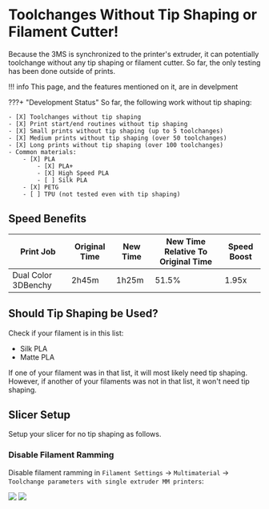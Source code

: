 # Toolchanges Without Tip Shaping or Filament Cutter!

Because the 3MS is synchronized to the printer's extruder, it can potentially toolchange without any tip shaping or filament cutter. So far, the only testing has been done outside of prints. 

!!! info
    This page, and the features mentioned on it, are in develpment

???+ "Development Status"
    So far, the following work without tip shaping:
    
    - [X] Toolchanges without tip shaping
    - [X] Print start/end routines without tip shaping
    - [X] Small prints without tip shaping (up to 5 toolchanges)
    - [X] Medium prints without tip shaping (over 50 toolchanges)
    - [X] Long prints without tip shaping (over 100 toolchanges)
    - Common materials:
        - [X] PLA
            - [X] PLA+
            - [X] High Speed PLA
            - [ ] Silk PLA
        - [X] PETG
        - [ ] TPU (not tested even with tip shaping)

## Speed Benefits

| Print Job | Original Time | New Time | New Time Relative To Original Time | Speed Boost |
| - | - | - | - | - |
| Dual Color 3DBenchy | 2h45m | 1h25m | 51.5% | 1.95x |

## Should Tip Shaping be Used?

Check if your filament is in this list:

- Silk PLA
- Matte PLA

If one of your filament was in that list, it will most likely need tip shaping. However, if another of your filaments was not in that list, it won't need tip shaping.

## Slicer Setup

Setup your slicer for no tip shaping as follows.

### Disable Filament Ramming

Disable filament ramming in `Filament Settings` -> `Multimaterial` -> `Toolchange parameters with single extruder MM printers`:

![](slicer5.png)
![](slicer6.png)